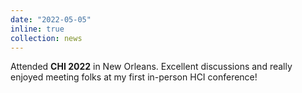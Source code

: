 ```yaml
---
date: "2022-05-05"
inline: true
collection: news
---
```

Attended **CHI 2022** in New Orleans. Excellent discussions and really enjoyed meeting folks at my first in-person HCI conference!